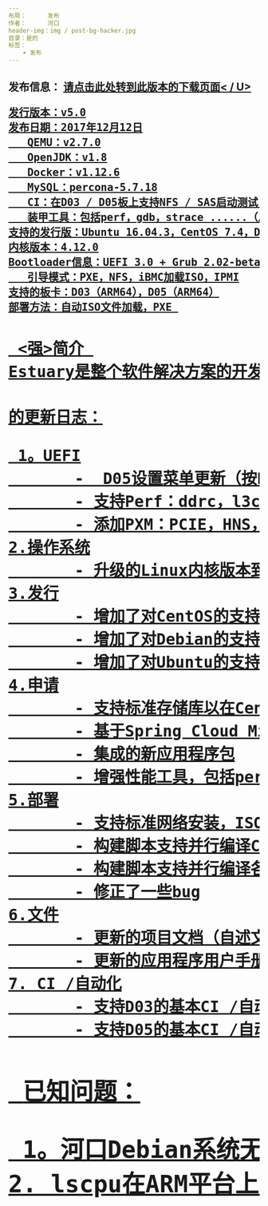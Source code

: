 ```yaml
---
布局：      发布
作者：      河口
header-img：img / post-bg-hacker.jpg
目录：是的
标签：
    - 发布
---
```


<h2> <strong>发布信息：</ strong> </ h2>
<a href="https://open-estuary.github.io/2015/11/16/binary-download/" target=" _blank"> <u>请点击此处转到此版本的下载页面< / U> </A>
<pre>发行版本：v5.0
发布日期：2017年12月12日
   QEMU：v2.7.0
   OpenJDK：v1.8
   Docker：v1.12.6
   MySQL：percona-5.7.18
   CI：在D03 / D05板上支持NFS / SAS启动测试 - 操作系统是Ubuntu还是CentOS？
   装甲工具：包括perf，gdb，strace ......（总共超过40个工具用于系统调试\分析\诊断？
支持的发行版：Ubuntu 16.04.3，CentOS 7.4，Debian 8.9，mini-rootfs 1.1
内核版本：4.12.0
Bootloader信息：UEFI 3.0 + Grub 2.02-beta3
   引导模式：PXE，NFS，iBMC加载ISO，IPMI
支持的板卡：D03（ARM64），D05（ARM64）
部署方法：自动ISO文件加载，PXE </ pre>
<H2> <强>简介</强> </ H2>
Estuary是整个软件解决方案的开发版本，其目标是ICT市场。这是一个长期的解决方案，专注于高级组件的组合。预计最早将重新基于顶级内核/分发版本/应用程序。
<H2>的<strong>更新日志</强>：</ H2>
<PRE> 1。UEFI
       -  D05设置菜单更新（按F2进入菜单）
       - 支持Perf：ddrc，l3c，nm，pmu
       - 添加PXM：PCIE，HNS，SAS
2.操作系统
       - 升级的Linux内核版本到v4.12.0
3.发行
       - 增加了对CentOS的支持
       - 增加了对Debian的支持
       - 增加了对Ubuntu的支持
4.申请
       - 支持标准存储库以在CentOS和Ubuntu平台上安装软件包
       - 基于Spring Cloud Micro-Service的集成电子商务解决方案
       - 集成的新应用程序包
       - 增强性能工具，包括perf，bcc等
5.部署
       - 支持标准网络安装，ISO安装，并与原始NFS部署兼容
       - 构建脚本支持并行编译CentOS，Ubuntu，Debian和通用模块
       - 构建脚本支持并行编译各种分发内核包
       - 修正了一些bug
6.文件
       - 更新的项目文档（自述文件，Grub等）
       - 更新的应用程序用户手册（Redis，PostgreSQL，MySQL，MongoDB等）
7. CI /自动化
       - 支持D03的基本CI /自动化（构建，NFS /硬盘部署，一些测试）
       - 支持D05的基本CI /自动化（构建，NFS /硬盘部署，某些测试）</ pre>
<h2> <b>已知问题</ b>：</ h2>
<PRE> 1。河口Debian系统无法配置＆amp; 检查TSO
2. lscpu在ARM平台上显示不准确的信息</ pre>
